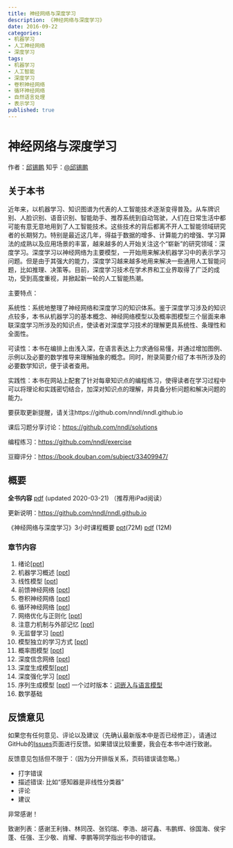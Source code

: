 ```yaml
---
title: 神经网络与深度学习
description: 《神经网络与深度学习》
date: 2016-09-22
categories:
- 机器学习
- 人工神经网络
- 深度学习
tags:
- 机器学习
- 人工智能
- 深度学习
- 卷积神经网络
- 循环神经网络
- 自然语言处理
- 表示学习
published: true
---
```

# 神经网络与深度学习
作者：[邱锡鹏](<https://xpqiu.github.io/>)  知乎：[@邱锡鹏](https://www.zhihu.com/people/xpqiu)
## 关于本书

近年来，以机器学习、知识图谱为代表的人工智能技术逐渐变得普及。从车牌识别、人脸识别、语音识别、智能助手、推荐系统到自动驾驶，人们在日常生活中都可能有意无意地用到了人工智能技术。这些技术的背后都离不开人工智能领域研究者的长期努力。特别是最近这几年，得益于数据的增多、计算能力的增强、学习算法的成熟以及应用场景的丰富，越来越多的人开始关注这个“崭新”的研究领域：深度学习。深度学习以神经网络为主要模型，一开始用来解决机器学习中的表示学习问题。但是由于其强大的能力，深度学习越来越多地用来解决一些通用人工智能问题，比如推理、决策等。目前，深度学习技术在学术界和工业界取得了广泛的成功，受到高度重视，并掀起新一轮的人工智能热潮。

主要特点：

系统性：系统地整理了神经网络和深度学习的知识体系。鉴于深度学习涉及的知识点较多，本书从机器学习的基本概念、神经网络模型以及概率图模型三个层面来串联深度学习所涉及的知识点，使读者对深度学习技术的理解更具系统性、条理性和全面性。

可读性：本书在编排上由浅入深，在语言表达上力求通俗易懂，并通过增加图例、示例以及必要的数学推导来理解抽象的概念。同时，附录简要介绍了本书所涉及的必要数学知识，便于读者查用。

实践性：本书在网站上配套了针对每章知识点的编程练习，使得读者在学习过程中可以将理论和实践密切结合，加深对知识点的理解，并具备分析问题和解决问题的能力。

要获取更新提醒，请关注https://github.com/nndl/nndl.github.io

课后习题分享讨论：https://github.com/nndl/solutions

编程练习：https://github.com/nndl/exercise

豆瓣评分：https://book.douban.com/subject/33409947/

## 概要

**全书内容** [pdf](nndl-book.pdf) (updated 2020-03-21) （推荐用iPad阅读）

更新说明：https://github.com/nndl/nndl.github.io

《神经网络与深度学习》3小时课程概要  [ppt](./ppt/神经网络与深度学习-3小时.pptx)(72M)   [pdf](./ppt/神经网络与深度学习-3小时.pdf) (12M) 


### 章节内容

1. 绪论[[ppt](./ppt/chap-绪论.pptx)] 
2. 机器学习概述  [[ppt](./ppt/chap-机器学习概述.pptx)] 
3. 线性模型 [[ppt](./ppt/chap-线性模型.pptx)]  
4. 前馈神经网络 [[ppt](./ppt/chap-前馈神经网络.pptx)] 
5. 卷积神经网络 [[ppt](./ppt/chap-卷积神经网络.pptx)]  
6. 循环神经网络 [[ppt](./ppt/chap-循环神经网络.pptx)]   
7. 网络优化与正则化  [[ppt](./ppt/chap-网络优化与正则化.pptx)]  
8. 注意力机制与外部记忆 [[ppt](./ppt/chap-注意力机制与外部记忆.pptx)]  
9. 无监督学习 [[ppt](./ppt/chap-无监督学习.pptx)] 
10. 模型独立的学习方式 [[ppt](./ppt/chap-模型独立的学习方式.pptx)] 
11. 概率图模型 [[ppt](./ppt/chap-概率图模型.pptx)] 
12. 深度信念网络 [[ppt](./ppt/chap-深度信念网络.pptx)] 
13. 深度生成模型[[ppt](./ppt/chap-深度生成模型.pptx)] 
14. 深度强化学习  [[ppt](./ppt/chap-深度强化学习.pptx)] 
15. 序列生成模型 [[ppt](./ppt/chap-序列生成模型.pptx)]     一个过时版本：[词嵌入与语言模型](chap-语言模型与词嵌入.pdf)
16. 数学基础 


## 反馈意见

如果您有任何意见、评论以及建议（先确认最新版本中是否已经修正），请通过GitHub的[Issues](https://github.com/nndl/nndl.github.io/issues)页面进行反馈。如果错误比较重要，我会在本书中进行致谢。

反馈意见包括但不限于：（因为分开排版关系，页码错误请忽略。）

* 打字错误
* 描述错误: 比如“感知器是非线性分类器”
* 评论
* 建议

非常感谢！

致谢列表：感谢王利锋、林同茂、张钧瑞、李浩、胡可鑫、韦鹏辉、徐国海、侯宇蓬、任强、王少敬、肖耀、李鹏等同学指出书中的错误。
